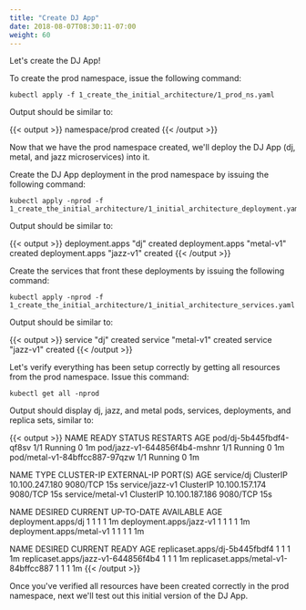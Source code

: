```yaml
---
title: "Create DJ App"
date: 2018-08-07T08:30:11-07:00
weight: 60
---
```


Let's create the DJ App!

To create the prod namespace, issue the following command:

```
kubectl apply -f 1_create_the_initial_architecture/1_prod_ns.yaml
```

Output should be similar to:

{{< output >}}
namespace/prod created
{{< /output >}}

Now that we have the prod namespace created, we'll deploy the DJ App (dj, metal, and jazz microservices) into it.

Create the DJ App deployment in the prod namespace by issuing the following command:

```
kubectl apply -nprod -f 1_create_the_initial_architecture/1_initial_architecture_deployment.yaml
```

Output should be similar to:

{{< output >}}
deployment.apps "dj" created
deployment.apps "metal-v1" created
deployment.apps "jazz-v1" created
{{< /output >}}

Create the services that front these deployments by issuing the following command:

```
kubectl apply -nprod -f 1_create_the_initial_architecture/1_initial_architecture_services.yaml
```

Output should be similar to:

{{< output >}}
service "dj" created
service "metal-v1" created
service "jazz-v1" created
{{< /output >}}

Let's verify everything has been setup correctly by getting all resources from the prod namespace.  Issue this command:

```
kubectl get all -nprod
```

Output should display dj, jazz, and metal pods, services, deployments, and replica sets, similar to:

{{< output >}}
NAME                            READY   STATUS    RESTARTS   AGE
pod/dj-5b445fbdf4-qf8sv         1/1     Running   0          1m
pod/jazz-v1-644856f4b4-mshnr    1/1     Running   0          1m
pod/metal-v1-84bffcc887-97qzw   1/1     Running   0          1m

NAME               TYPE        CLUSTER-IP       EXTERNAL-IP   PORT(S)    AGE
service/dj         ClusterIP   10.100.247.180   <none>        9080/TCP   15s
service/jazz-v1    ClusterIP   10.100.157.174   <none>        9080/TCP   15s
service/metal-v1   ClusterIP   10.100.187.186   <none>        9080/TCP   15s

NAME                       DESIRED   CURRENT   UP-TO-DATE   AVAILABLE   AGE
deployment.apps/dj         1         1         1            1           1m
deployment.apps/jazz-v1    1         1         1            1           1m
deployment.apps/metal-v1   1         1         1            1           1m

NAME                                  DESIRED   CURRENT   READY   AGE
replicaset.apps/dj-5b445fbdf4         1         1         1       1m
replicaset.apps/jazz-v1-644856f4b4    1         1         1       1m
replicaset.apps/metal-v1-84bffcc887   1         1         1       1m
{{< /output >}}

Once you've verified all resources have been created correctly in the prod namespace, next we'll test out this initial version of the DJ App.
